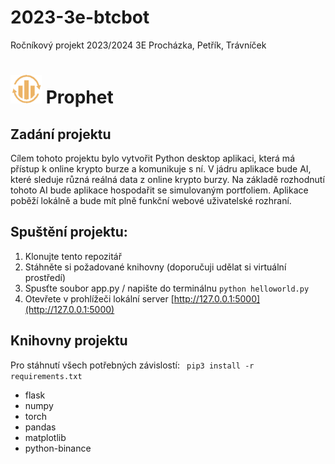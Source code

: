 # 2023-3e-btcbot
Ročníkový projekt 2023/2024 3E Procházka, Petřík, Trávníček  

# <img src="static/img/Logo.png" alt="drawing" style="width:50px;"/>  Prophet

## Zadání projektu
Cílem tohoto projektu bylo vytvořit Python desktop aplikaci, která má přístup k online krypto burze a komunikuje s ní. V jádru aplikace bude AI, které sleduje různá reálná data z online krypto burzy. Na základě rozhodnutí tohoto AI bude aplikace hospodařit se simulovaným portfoliem. Aplikace poběží lokálně a bude mít plně funkční webové uživatelské rozhraní.

## Spuštění projektu:
1. Klonujte tento repozitář
2. Stáhněte si požadované knihovny (doporučuji udělat si virtuální prostředí)
3. Spusťte soubor app.py / napište do terminálnu ``` python helloworld.py ```
4. Otevřete v prohlížeči lokální server [http://127.0.0.1:5000](http://127.0.0.1:5000)

## Knihovny projektu
Pro stáhnutí všech potřebných závislostí:
```  pip3 install -r requirements.txt  ``` 

- flask
- numpy
- torch
- pandas
- matplotlib
- python-binance
